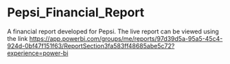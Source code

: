 # Pepsi_Financial_Report
A financial report developed for Pepsi.
The live report can be viewed using the link https://app.powerbi.com/groups/me/reports/97d39d5a-95a5-45c4-924d-0bf47f151f63/ReportSection3fa583ff48685abe5c72?experience=power-bi
